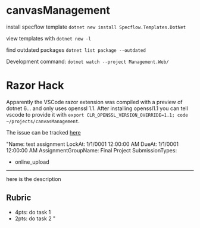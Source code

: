 # canvasManagement


install specflow template `dotnet new install Specflow.Templates.DotNet`

view templates with `dotnet new -l`

find outdated packages `dotnet list package --outdated`


Development command: `dotnet watch --project Management.Web/`


# Razor Hack

Apparently the VSCode razor extension was compiled with a preview of dotnet 6... and only uses openssl 1.1. After installing openssl1.1 you can tell vscode to provide it with `export CLR_OPENSSL_VERSION_OVERRIDE=1.1; code ~/projects/canvasManagement`.

The issue can be tracked [here](https://github.com/dotnet/razor/issues/6241)




"Name: test assignment
LockAt: 1/1/0001 12:00:00 AM
DueAt: 1/1/0001 12:00:00 AM
AssignmentGroupName: Final Project
SubmissionTypes:
- online_upload

---
here is the description
## Rubric
- 4pts: do task 1
- 2pts: do task 2
"